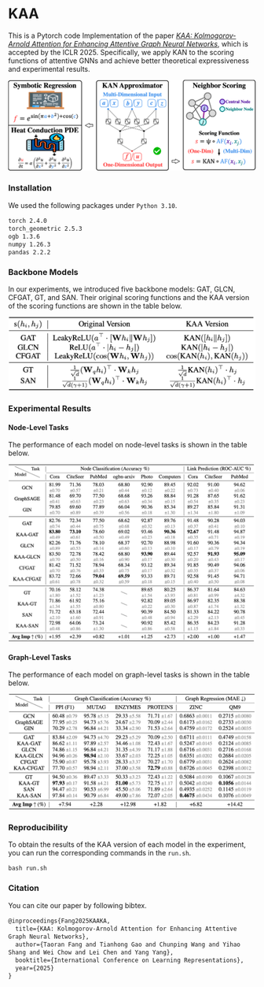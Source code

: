 # KAA
This is a Pytorch code Implementation of the paper [*KAA: Kolmogorov-Arnold Attention for Enhancing Attentive Graph Neural Networks*](https://arxiv.org/abs/2501.13456), which is accepted by the ICLR 2025. Specifically, we apply KAN to the scoring functions of attentive GNNs and achieve better theoretical expressiveness and experimental results.

![image-20250219152005843](./PIC/headline.png)

### Installation

We used the following packages under `Python 3.10`.

```
torch 2.4.0
torch_geometric 2.5.3
ogb 1.3.6
numpy 1.26.3
pandas 2.2.2
```

### Backbone Models

In our experiments, we introduced five backbone models: GAT, GLCN, CFGAT, GT, and SAN. Their original scoring functions and the KAA version of the scoring functions are shown in the table below.

<img src="./PIC/scoring_f.png" alt="image-20250219151451467" style="zoom:50%;" />

### Experimental Results

#### Node-Level Tasks

The performance of each model on node-level tasks is shown in the table below.

![image-20250219170335105](./PIC/node_level.png)

#### Graph-Level Tasks

The performance of each model on graph-level tasks is shown in the table below.

![image-20250219152931229](./PIC/graph_level.png)

### Reproducibility

To obtain the results of the KAA version of each model in the experiment, you can run the corresponding commands in the `run.sh`.

```
bash run.sh
```

### Citation

You can cite our paper by following bibtex.

```
@inproceedings{Fang2025KAAKA,
  title={KAA: Kolmogorov-Arnold Attention for Enhancing Attentive Graph Neural Networks},
  author={Taoran Fang and Tianhong Gao and Chunping Wang and Yihao Shang and Wei Chow and Lei Chen and Yang Yang},
  booktitle={International Conference on Learning Representations},
  year={2025}
}
```


